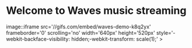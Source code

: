 # Welcome to Waves music streaming

image::iframe src='//gifs.com/embed/waves-demo-k8q2yx' frameborder='0' scrolling='no' width='640px' height='520px' style='-webkit-backface-visibility: hidden;-webkit-transform: scale(1);' ></iframe>


